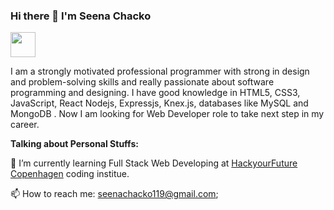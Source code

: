 ### Hi there 👋 I'm Seena Chacko
<a href="https://www.linkedin.com/in/seena-chacko-017022187/"><img src="https://www.shareicon.net/data/2017/06/28/888041_logo_512x512.png" width="40px" height="40px"></a>

I am a strongly motivated professional programmer with strong in design and problem-solving skills and really passionate about software programming and designing. I have good knowledge in HTML5, CSS3, JavaScript, React Nodejs, Expressjs, Knex.js, databases like MySQL and MongoDB .
Now I am looking for Web Developer role to take next step in my career.

<b>Talking about Personal Stuffs:</b>

🌱 I’m currently learning  Full Stack Web Developing  at <a href="https://www.hackyourfuture.dk/"> HackyourFuture Copenhagen</a> coding institue.

📫 How to reach me: seenachacko119@gmail.com;


<!--
<b>Languages and Tools:</b>
<img src="https://raw.githubusercontent.com/github/explore/80688e429a7d4ef2fca1e82350fe8e3517d3494d/topics/javascript/javascript.png"  width="40px" height="40px"><img src="https://raw.githubusercontent.com/github/explore/80688e429a7d4ef2fca1e82350fe8e3517d3494d/topics/react/react.png"  width="40px" height="40px"><img src="https://camo.githubusercontent.com/009daeb2ea26dde79316d276e75f765a5f231412f7e1000d24f6d7f173b93a5b/68747470733a2f2f75706c6f61642e77696b696d656469612e6f72672f77696b6970656469612f636f6d6d6f6e732f7468756d622f312f31302f435353335f616e645f48544d4c355f6c6f676f735f616e645f776f72646d61726b732e7376672f37393170782d435353335f616e645f48544d4c355f6c6f676f735f616e645f776f72646d61726b732e7376672e706e67"  width="40px" height="40px"><img src="https://raw.githubusercontent.com/github/explore/80688e429a7d4ef2fca1e82350fe8e3517d3494d/topics/nodejs/nodejs.png"  width="40px" height="40px"><img src="https://raw.githubusercontent.com/github/explore/80688e429a7d4ef2fca1e82350fe8e3517d3494d/topics/git/git.png"  width="40px" height="40px">
-->
<!--
**seenachacko/SeenaChacko** is a ✨ _special_ ✨ repository because its `README.md` (this file) appears on your GitHub profile.

Here are some ideas to get you started:
  
- 🔭 I’m currently working on ...
- 🌱 I’m currently learning ...
- 👯 I’m looking to collaborate on ...
- 🤔 I’m looking for help with ...
- 💬 Ask me about ...
- 📫 How to reach me:seenachacko119@gmail.com
- 😄 Pronouns: ...
- ⚡ Fun fact: ...
-->
